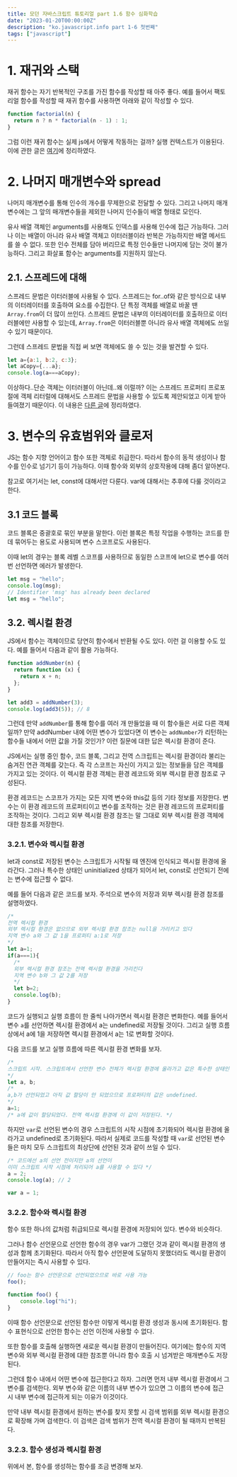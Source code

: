 ```yaml
---
title: 모던 자바스크립트 튜토리얼 part 1.6 함수 심화학습
date: "2023-01-20T00:00:00Z"
description: "ko.javascript.info part 1-6 첫번째"
tags: ["javascript"]
---
```


# 1. 재귀와 스택

재귀 함수는 자기 반복적인 구조를 가진 함수를 작성할 때 아주 좋다. 예를 들어서 팩토리얼 함수를 작성할 때 재귀 함수를 사용하면 아래와 같이 작성할 수 있다.

```js
function factorial(n) {
  return n ? n * factorial(n - 1) : 1;
}
```

그럼 이런 재귀 함수는 실제 js에서 어떻게 작동하는 걸까? 실행 컨텍스트가 이용된다. 이에 관한 글은 [여기](https://www.witch.work/javascript-execution-context/)에 정리하였다.

# 2. 나머지 매개변수와 spread

나머지 매개변수를 통해 인수의 개수를 무제한으로 전달할 수 있다. 그리고 나머지 매개변수에는 그 앞의 매개변수들을 제외한 나머지 인수들이 배열 형태로 모인다.

유사 배열 객체인 arguments를 사용해도 인덱스를 사용해 인수에 접근 가능하다. 그러나 이는 배열이 아니라 유사 배열 객체고 이터러블이라 반복은 가능하지만 배열 메서드를 쓸 수 없다. 또한 인수 전체를 담아 버리므로 특정 인수들만 나머지에 담는 것이 불가능하다. 그리고 화살표 함수는 arguments를 지원하지 않는다.

## 2.1. 스프레드에 대해

스프레드 문법은 이터러블에 사용될 수 있다. 스프레드는 for..of와 같은 방식으로 내부의 이터레이터를 호출하여 요소를 수집한다. 단 특정 객체를 배열로 바꿀 땐 `Array.from`이 더 많이 쓰인다. 스프레드 문법은 내부의 이터레이터를 호출하므로 이터러블에만 사용할 수 있는데, `Array.from`은 이터러블뿐 아니라 유사 배열 객체에도 쓰일 수 있기 때문이다.

그런데 스프레드 문법을 직접 써 보면 객체에도 쓸 수 있는 것을 발견할 수 있다.

```js
let a={a:1, b:2, c:3};
let aCopy={...a};
console.log(a===aCopy);
```

이상하다..단순 객체는 이터러블이 아닌데..왜 이럴까? 이는 스프레드 프로퍼티 프로포절에 객체 리터럴에 대해서도 스프레드 문법을 사용할 수 있도록 제안되었고 이게 받아들여졌기 때문이다. 이 내용은 [다른 글](https://www.witch.work/javascript-spread-object/)에 정리하였다.

# 3. 변수의 유효범위와 클로저

JS는 함수 지향 언어이고 함수 또한 객체로 취급한다. 따라서 함수의 동적 생성이나 함수를 인수로 넘기기 등이 가능하다. 이때 함수와 외부의 상호작용에 대해 좀더 알아본다.

참고로 여기서는 let, const에 대해서만 다룬다. var에 대해서는 추후에 다룰 것이라고 한다.

## 3.1 코드 블록

코드 블록은 중괄호로 묶인 부분을 말한다. 이런 블록은 특정 작업을 수행하는 코드를 한데 묶어두는 용도로 사용되며 변수 스코프로도 사용된다.

이때 let의 경우는 블록 레벨 스코프를 사용하므로 동일한 스코프에 let으로 변수를 여러 번 선언하면 에러가 발생한다.

```js
let msg = "hello";
console.log(msg);
// Identifier 'msg' has already been declared
let msg = "hello";
```

## 3.2. 렉시컬 환경

JS에서 함수는 객체이므로 당연히 함수에서 반환될 수도 있다. 이런 걸 이용할 수도 있다. 예를 들어서 다음과 같이 활용 가능하다.

```js
function addNumber(n) {
  return function (x) {
    return x + n;
  };
}

let add3 = addNumber(3);
console.log(add3(5)); // 8
```

그런데 만약 `addNumber`를 통해 함수를 여러 개 만들었을 때 이 함수들은 서로 다른 객체일까? 만약 addNumber 내에 어떤 변수가 있었다면 이 변수는 `addNumber`가 리턴하는 함수들 내에서 어떤 값을 가질 것인가? 이런 질문에 대한 답은 렉시컬 환경이 준다.

JS에서는 실행 중인 함수, 코드 블록, 그리고 전역 스크립트는 렉시컬 환경이라 불리는 숨겨진 연관 객체를 갖는다. 즉 각 스코프는 자신이 가지고 있는 정보들을 담은 객체를 가지고 있는 것이다. 이 렉시컬 환경 객체는 환경 레코드와 외부 렉시컬 환경 참조로 구성된다.

환경 레코드는 스코프가 가지는 모든 지역 변수와 this값 등의 기타 정보를 저장한다. 변수는 이 환경 레코드의 프로퍼티이고 변수를 조작하는 것은 환경 레코드의 프로퍼티를 조작하는 것이다. 그리고 외부 렉시컬 환경 참조는 말 그대로 외부 렉시컬 환경 객체에 대한 참조를 저장한다.

### 3.2.1. 변수와 렉시컬 환경

let과 const로 저장된 변수는 스크립트가 시작될 때 엔진에 인식되고 렉시컬 환경에 올라간다. 그러나 특수한 상태인 uninitialized 상태가 되어서 let, const로 선언되기 전에는 변수에 접근할 수 없다.

예를 들어 다음과 같은 코드를 보자. 주석으로 변수의 저장과 외부 렉시컬 환경 참조를 설명하였다.

```js
/* 
전역 렉시컬 환경
외부 렉시컬 환경은 없으므로 외부 렉시컬 환경 참조는 null을 가리키고 있다
지역 변수 a와 그 값 1을 프로퍼티 a:1로 저장
*/
let a=1;
if(a===1){
  /*
  외부 렉시컬 환경 참조는 전역 렉시컬 환경을 가리킨다
  지역 변수 b와 그 값 2를 저장
  */
  let b=2;
  console.log(b);
}
```

코드가 실행되고 실행 흐름이 한 줄씩 나아가면서 렉시컬 환경은 변화한다. 예를 들어서 변수 `a`를 선언하면 렉시컬 환경에서 a는 undefined로 저장될 것이다. 그리고 실행 흐름 상에서 a에 1을 저장하면 렉시컬 환경에서 a는 1로 변화할 것이다.

다음 코드를 보고 실행 흐름에 따른 렉시컬 환경 변화를 보자.

```js
/*
스크립트 시작. 스크립트에서 선언한 변수 전체가 렉시컬 환경에 올라가고 값은 특수한 상태인 uninitialized 상태가 된다. 엔진이 변수들을 인지하긴 하지만 let으로 선언되기 전까지는 해당 변수에 접근할 수 없다
*/
let a, b;
/*
a,b가 선언되었고 아직 값 할당이 안 되었으므로 프로퍼티의 값은 undefined. 
*/
a=1;
/* a에 값이 할당되었다. 전역 렉시컬 환경에 이 값이 저장된다. */
```

하지만 `var`로 선언된 변수의 경우 스크립트의 시작 시점에 초기화되어 렉시컬 환경에 올라가고 undefined로 초기화된다. 따라서 실제로 코드를 작성할 때 `var`로 선언된 변수들은 마치 모두 스크립트의 최상단에 선언된 것과 같이 쓰일 수 있다.

```js
/* 코드에선 a의 선언 전이지만 a의 선언이 
이미 스크립트 시작 시점에 처리되어 a를 사용할 수 있다 */
a = 2;
console.log(a); // 2

var a = 1;
```

### 3.2.2. 함수와 렉시컬 환경

함수 또한 하나의 값처럼 취급되므로 렉시컬 환경에 저장되어 있다. 변수와 비슷하다.

그러나 함수 선언문으로 선언한 함수의 경우 var가 그랬던 것과 같이 렉시컬 환경의 생성과 함께 초기화된다. 따라서 아직 함수 선언문에 도달하지 못했더라도 렉시컬 환경이 만들어지는 즉시 사용할 수 있다.

```js
// foo는 함수 선언문으로 선언되었으므로 바로 사용 가능
foo();

function foo() {
    console.log("hi");
}
```

이때 함수 선언문으로 선언된 함수만 이렇게 렉시컬 환경 생성과 동시에 초기화된다. 함수 표현식으로 선언한 함수는 선언 이전에 사용할 수 없다.

또한 함수를 호출해 실행하면 새로운 렉시컬 환경이 만들어진다. 여기에는 함수의 지역변수와 외부 렉시컬 환경에 대한 참조뿐 아니라 함수 호출 시 넘겨받은 매개변수도 저장된다.

그런데 함수 내에서 어떤 변수에 접근한다고 하자. 그러면 먼저 내부 렉시컬 환경에서 그 변수를 검색한다. 외부 변수와 같은 이름의 내부 변수가 있으면 그 이름의 변수에 접근 시 내부 변수에 접근하게 되는 이유가 이것이다.

만약 내부 렉시컬 환경에서 원하는 변수를 찾지 못할 시 검색 범위를 외부 렉시컬 환경으로 확장해 가며 검색한다. 이 검색은 검색 범위가 전역 렉시컬 환경이 될 때까지 반복된다.

### 3.2.3. 함수 생성과 렉시컬 환경

위에서 본, 함수를 생성하는 함수를 조금 변경해 보자.